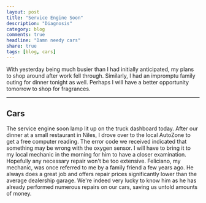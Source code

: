 ```yaml
---
layout: post
title: "Service Engine Soon"
description: "Diagnosis"
category: blog
comments: true
headline: "Damn needy cars"
share: true
tags: [blog, cars]
---
```

With yesterday being much busier than I had initially anticipated, my plans to shop around after work fell through.  Similarly, I had an impromptu family outing for dinner tonight as well.  Perhaps I will have a better opportunity tomorrow to shop for fragrances.

----

## Cars

The service engine soon lamp lit up on the truck dashboard today.  After our dinner at a small restaurant in Niles, I drove over to the local AutoZone to get a free computer reading.  The error code we received indicated that something may be wrong with the oxygen sensor.  I will have to bring it to my local mechanic in the morning for him to have a closer examination.  Hopefully any necessary repair won't be too extensive.  Feliciano, my mechanic, was once referred to me by a family friend a few years ago.  He always does a great job and offers repair prices significantly lower than the average dealership garage.  We're indeed very lucky to know him as he has already performed numerous repairs on our cars, saving us untold amounts of money.
